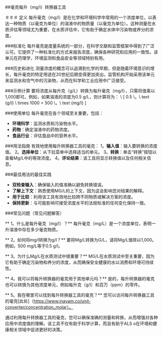 ##毫克每升（mg/l）转换器工具

＃＃＃ 定义
每升毫克（mg/l）是在化学和环境科学中常用的一个浓度单位，以表达一种物质（以毫克为单位）的溶液中的物质量（以毫克为单位）。这种测量在水质评估等领域尤为重要，在水质评估中，它有助于确定水体中污染物或养分的浓度。

###标准化
每升毫克是度量系统的一部分，在科学文献和监管框架中得到了广泛认可。它提供了一种标准化的方式来报告浓度，确保各种研究和应用的一致性。该单元在药理学，环境监测和食品安全等领域特别有用。

###历史和进化
测量浓度的概念可以追溯到化学的早期，但是随着环境意识的增长，每升毫克的特定用途在20世纪后期变得更加突出。监管机构开始采用该单元来监测水和空气中的污染物，从而在科学和工业应用中广泛接受。

###示例计算
要将浓度从每升克（g/L）转换为每升毫克（mg/l），只需将值乘以1,000即可。例如，如果溶液的浓度为0.5 g/L，则计算将为：
\ [
0.5 \，\ text {g/l} \ times 1000 = 500 \，\ text {mg/l}
\]

###使用单位
每升毫克在各个领域至关重要，包括：
-  **环境科学**：监测水质和污染物水平。
-  **药物**：确定溶液中的药物浓度。
-  **食品行业**：评估食品中的营养水平。

###用法指南
有效地使用每升转换器工具的毫克：
1。**输入值**：输入要转换的浓度值。
2。**选择单位**：从下拉菜单中选择适当的单元。
3。**转换**：单击“转换”按钮以查看Mg/L中的等效浓度。
4。**评论结果**：该工具将显示转换值以及任何相关信息。

###最佳用法的最佳实践
-  **双检查输入**：确保输入的值准确以避免转换错误。
-  **了解上下文**：熟悉使用MG/L的上下文，因为这会影响您对结果的解释。
-  **用于比较**：利用该工具有效地比较跨不同物质或解决方案的浓度。
-  **保持更新**：与可能影响可接受浓度水平的法规标准的任何变化保持一致。

###常见问题（常见问题解答）

** 1。什么是每升毫克（mg/l）？**
每升毫克（mg/L）是一个浓度单位，表明一升溶液中存在多少毫克物质。

** 2。如何将mg/l转换为g/l？**
要将Mg/L转换为G/L，请将Mg/L值除以1,000。例如，500 mg/L等于0.5 g/l。

** 3。为什么Mg/L在水质测试中很重要？**
MG/L在水质测试中至关重要，因为它有助于确定污染物和养分的浓度，从而确保安全健康的水以消费和环境可持续性。

** 4。我可以将每升转换器的毫克用于其他单元吗？**
是的，每升转换器的毫克也可以转换为其他浓度单元，例如每升克（g/l）和百万（ppm）的零件。

** 5。我在哪里可以找到每升转换器工具的毫克？**
您可以访问每升转换器工具的毫克[此处]（https://www.inayam.co/unit-converter/concentration_molar）。

通过利用每升转换器工具的毫克，您可以确保准确的测量和转换，从而增强对各种应用中浓度值的理解。该工具不仅有助于科学计算，而且有助于ALS o在环境和健康相关领域中促进更好的决策。